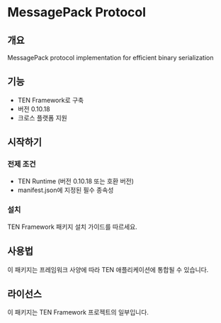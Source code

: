 # MessagePack Protocol

## 개요

MessagePack protocol implementation for efficient binary serialization

## 기능

- TEN Framework로 구축
- 버전 0.10.18
- 크로스 플랫폼 지원

## 시작하기

### 전제 조건

- TEN Runtime (버전 0.10.18 또는 호환 버전)
- manifest.json에 지정된 필수 종속성

### 설치

TEN Framework 패키지 설치 가이드를 따르세요.

## 사용법

이 패키지는 프레임워크 사양에 따라 TEN 애플리케이션에 통합될 수 있습니다.

## 라이선스

이 패키지는 TEN Framework 프로젝트의 일부입니다.
